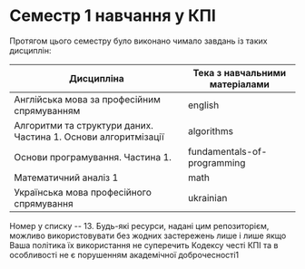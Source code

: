 # Семестр 1 навчання у КПІ

Протягом цього семестру було виконано чимало завдань із таких дисциплін:

| Дисципліна                                                     | Тека з навчальними матеріалами |
| -------------------------------------------------------------- | ------------------------------ |
| Англійська мова за професійним спрямуванням                    | english                        |
| Алгоритми та структури даних. Частина 1. Основи алгоритмізації | algorithms                     |
| Основи програмування. Частина 1.                               | fundamentals-of-programming    |
| Математичний аналіз 1                                          | math                           |
| Українська мова професійного спрямування                       | ukrainian                      |

Номер у списку -- 13. Будь-які ресурси, надані цим репозиторієм, можливо використовувати без жодних застережень
лише і лише якщо Ваша політика їх використання не суперечить Кодексу честі КПІ та в особливості не є порушенням
академічної доброчесності1
